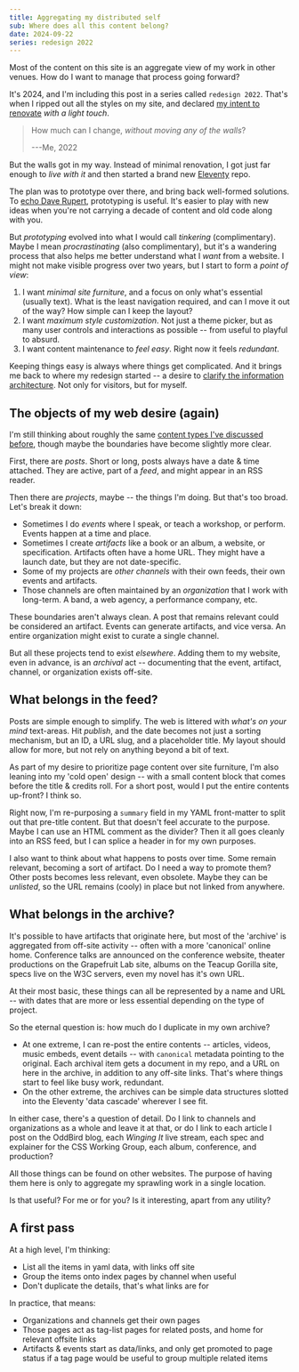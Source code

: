 ```yaml
---
title: Aggregating my distributed self
sub: Where does all this content belong?
date: 2024-09-22
series: redesign 2022
---
```


Most of the content on this site
is an aggregate view
of my work in other venues.
How do I want to manage that process
going forward?

<!-- intro -->

It's 2024,
and I'm including this post
in a series called `redesign 2022`.
That's when I ripped out all the styles on my site,
and declared [my intent to renovate](/2022/08/07/minimal/)
_with a light touch_.

> How much can I change,
> _without moving any of the walls_?
>
> ---Me, 2022

But the walls got in my way.
Instead of minimal renovation,
I got just far enough to _live with it_
and then started a brand new [Eleventy](https://www.11ty.dev/) repo.

The plan was to prototype over there,
and bring back well-formed solutions.
To [echo Dave Rupert](https://daverupert.com/tag/prototyping),
prototyping is useful.
It's easier to play with new ideas
when you're not carrying a decade of content
and old code along with you.

But _prototyping_ evolved into
what I would call _tinkering_ (complimentary).
Maybe I mean _procrastinating_ (also complimentary),
but it's a wandering process
that also helps me better understand
what I _want_ from a website.
I might not make visible progress over two years,
but I start to form a _point of view_:

1. I want _minimal site furniture_,
  and a focus on only what's essential (usually text).
  What is the least navigation required,
  and can I move it out of the way?
  How simple can I keep the layout?
1. I want _maximum style customization_.
  Not just a theme picker,
  but as many user controls
  and interactions as possible --
  from useful to playful to absurd.
1. I want content maintenance to _feel easy_.
   Right now it feels _redundant_.

Keeping things easy is
always where things get complicated.
And it brings me back to where my redesign started --
a desire to
[clarify the information architecture](/2022/08/07/minimal/#clarify-the-information-architecture).
Not only for visitors,
but for myself.

## The objects of my web desire (again)

I'm still thinking about roughly the same
[content types I've discussed before](/2022/08/25/content/),
though maybe the boundaries have become
slightly more clear.

First, there are _posts_.
Short or long,
posts always have a date & time attached.
They are active,
part of a _feed_,
and might appear in an RSS reader.

Then there are _projects_, maybe --
the things I'm doing.
But that's too broad.
Let's break it down:

- Sometimes I do _events_
  where I speak, or teach a workshop,
  or perform.
  Events happen at a time and place.
- Sometimes I create _artifacts_
  like a book or an album, a website, or specification.
  Artifacts often have a home URL.
  They might have a launch date,
  but they are not date-specific.
- Some of my projects are _other channels_
  with their own feeds,
  their own events and artifacts.
- Those channels are often maintained by
  an _organization_ that I work with long-term.
  A band, a web agency, a performance company, etc.

These boundaries aren't always clean.
A post that remains relevant
could be considered an artifact.
Events can generate artifacts, and vice versa.
An entire organization might exist to
curate a single channel.

But all these projects tend to exist _elsewhere_.
Adding them to my website, even in advance,
is an _archival_ act --
documenting that the event,
artifact, channel, or organization exists off-site.

## What belongs in the feed?

Posts are simple enough to simplify.
The web is littered with _what's on your mind_ text-areas.
Hit _publish_, and the date becomes
not just a sorting mechanism,
but an ID, a URL slug, and a placeholder title.
My layout should allow for more,
but not rely on anything beyond a bit of text.

As part of my desire to prioritize
page content over site furniture,
I'm also leaning into my 'cold open' design --
with a small content block
that comes before the title & credits roll.
For a short post,
would I put the entire contents up-front?
I think so.

Right now,
I'm re-purposing
a `summary` field in my YAML front-matter
to split out that pre-title content.
But that doesn't feel accurate to the purpose.
Maybe I can use
an HTML comment as the divider?
Then it all goes cleanly into an RSS feed,
but I can splice a header in
for my own purposes.

I also want to think
about what happens to posts over time.
Some remain relevant,
becoming a sort of artifact.
Do I need a way to promote them?
Other posts becomes less relevant, even obsolete.
Maybe they can be _unlisted_,
so the URL remains (cooly) in place
but not linked from anywhere.

## What belongs in the archive?

It's possible to have artifacts
that originate here,
but most of the 'archive' is aggregated from off-site activity --
often with a more 'canonical' online home.
Conference talks are announced on the conference website,
theater productions on the Grapefruit Lab site,
albums on the Teacup Gorilla site,
specs live on the W3C servers,
even my novel has it's own URL.

At their most basic,
these things can all be represented
by a name and URL --
with dates that are more or less essential
depending on the type of project.

So the eternal question is:
how much do I duplicate in my own archive?

- At one extreme,
  I can re-post the entire contents --
  articles, videos, music embeds, event details --
  with `canonical` metadata pointing to the original.
  Each archival item gets a document in my repo,
  and a URL on here in the archive,
  in addition to any off-site links.
  That's where things start to feel like busy work,
  redundant.
- On the other extreme,
  the archives can be simple data structures
  slotted into the Eleventy 'data cascade'
  wherever I see fit.

In either case,
there's a question of detail.
Do I link to channels and organizations as a whole
and leave it at that,
or do I link to each article I post
on the OddBird blog,
each _Winging It_ live stream,
each spec and explainer for the CSS Working Group,
each album, conference, and production?

All those things can be found
on other websites.
The purpose of having them here
is only to aggregate my sprawling work
in a single location.

Is that useful?
For me or for you?
Is it interesting, apart from any utility?

## A first pass

At a high level, I'm thinking:

- List all the items in yaml data, with links off site
- Group the items onto index pages by channel when useful
- Don't duplicate the details, that's what links are for

In practice, that means:

- Organizations and channels get their own pages
- Those pages act as tag-list pages for related posts,
  and home for relevant offsite links
- Artifacts & events start as data/links,
  and only get promoted to page status
  if a tag page would be useful
  to group multiple related items
